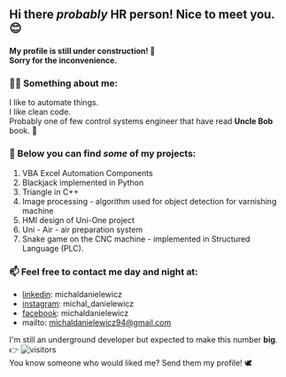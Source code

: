 ## Hi there *probably* HR person!  Nice to meet you. 😊
#### My profile is still under construction! 🔧 </br> Sorry for the inconvenience.

### 	:superhero_man: Something about me:  
I like to automate things. </br> I like clean code. </br> Probably one of few control systems engineer that have read **Uncle Bob** book. 👴
  
### :file_folder: Below you can find _**some**_ of my projects:
1. VBA Excel Automation Components
2. Blackjack implemented in Python
3. Triangle in C++
4. Image processing - algorithm used for object detection for varnishing machine
5. HMI design of Uni-One project
6. Uni - Air - air preparation system
7. Snake game on the CNC machine - implemented in Structured Language (PLC).
  
### 📫 Feel free to contact me day and night at: 
- <a href="https://www.linkedin.com/in/michaldanielewicz/">linkedin</a>: michaldanielewicz
- <a href="https://www.instagram.com/michal_danielewicz/">instagram</a>: michal_danielewicz
- <a href="https://www.facebook.com/michaldanieIewicz/">facebook</a>: michaldanieIewicz
- mailto: michaldanielewicz94@gmail.com

I'm still an underground developer but expected to make this number **big**. 👉 ![visitors](https://visitor-badge.glitch.me/badge?page_id=michaldanielewicz.visitor-badge)  
You know someone who would liked me? Send them my profile! :dove:
